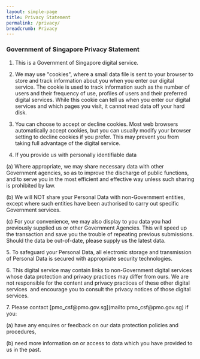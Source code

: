 ```yaml
---
layout: simple-page
title: Privacy Statement
permalink: /privacy/
breadcrumb: Privacy
---
```


### **Government of Singapore Privacy Statement**

1. This is a Government of Singapore digital service.

2. We may use "cookies", where a small data file is sent to your browser to store and track information about you when you enter our digital service. The cookie is used to track information such as the number of users and their frequency of use, profiles of users and their preferred digital services. While this cookie can tell us when you enter our digital services and which pages you visit, it cannot read data off your hard disk.

3. You can choose to accept or decline cookies. Most web browsers automatically accept cookies, but you can usually modify your browser setting to decline cookies if you prefer. This may prevent you from taking full advantage of the digital service.

4. If you provide us with personally identifiable data  
<p> (a)  Where appropriate, we may share necessary data with other Government agencies, so as to improve the discharge of public functions, and to serve you in the most efficient and effective way unless such sharing is prohibited by law.

(b)  We will NOT share your Personal Data with non-Government entities, except where such entities have been authorised to carry out specific Government services.

(c)  For your convenience, we may also display to you data you had previously supplied us or other Government Agencies.  This will speed up the transaction and save you the trouble of repeating previous submissions. Should the data be out-of-date, please supply us the latest data. </p>

<p>5. To safeguard your Personal Data, all electronic storage and transmission of Personal Data is secured with appropriate security technologies.</p>

<p>6. This digital service may contain links to non-Government digital services whose data protection and privacy practices may differ from ours.  We are not responsible for the content and privacy practices of these other digital services &nbsp;and encourage you to consult the privacy notices of those digital services.</p>

<p>7. Please contact [pmo_csf@pmo.gov.sg](mailto:pmo_csf@pmo.gov.sg) if you: </p>

(a) have any enquires or feedback on our data protection policies and procedures,

(b) need more information on or access to data which you have provided to us in the past.
